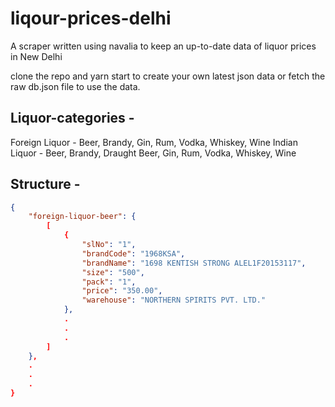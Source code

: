 # liqour-prices-delhi
A scraper written using navalia to keep an up-to-date data of liquor prices in New Delhi

clone the repo and yarn start to create your own latest json data
or
fetch the raw db.json file to use the data.

## Liquor-categories -
Foreign Liquor - Beer, Brandy, Gin, Rum, Vodka, Whiskey, Wine
Indian Liquor - Beer, Brandy, Draught Beer, Gin, Rum, Vodka, Whiskey, Wine 

## Structure -
```json
{
	"foreign-liquor-beer": {
		[
			{
				"slNo": "1",
				"brandCode": "1968KSA",
				"brandName": "1698 KENTISH STRONG ALEL1F20153117",
				"size": "500",
				"pack": "1",
				"price": "350.00",
				"warehouse": "NORTHERN SPIRITS PVT. LTD."
			},
			.
			.
			.
		]
	},
	.
	.
	.
}
```